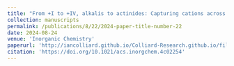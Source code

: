 ```yaml
---
title: "From +I to +IV, alkalis to actinides: Capturing cations across the periodic table with Keggin polyoxometalate ligands"
collection: manuscripts
permalink: /publications/8/22/2024-paper-title-number-22
date: 2024-08-24
venue: 'Inorganic Chemistry'
paperurl: 'http://iancolliard.github.io/Colliard-Research.github.io/files/paper22.pdf'
citation: 'https://doi.org/10.1021/acs.inorgchem.4c02254'
---
```

